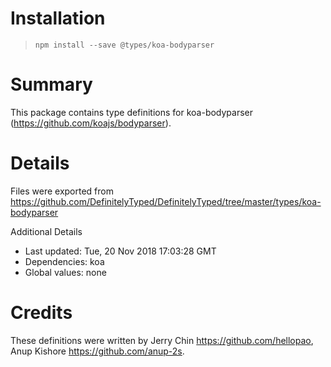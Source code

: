 # Installation
> `npm install --save @types/koa-bodyparser`

# Summary
This package contains type definitions for koa-bodyparser (https://github.com/koajs/bodyparser).

# Details
Files were exported from https://github.com/DefinitelyTyped/DefinitelyTyped/tree/master/types/koa-bodyparser

Additional Details
 * Last updated: Tue, 20 Nov 2018 17:03:28 GMT
 * Dependencies: koa
 * Global values: none

# Credits
These definitions were written by Jerry Chin <https://github.com/hellopao>, Anup Kishore <https://github.com/anup-2s>.
